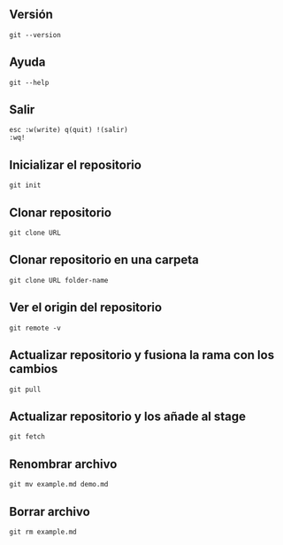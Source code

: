 ## Versión
```
git --version
```

## Ayuda
```
git --help
```

## Salir
```
esc :w(write) q(quit) !(salir)
:wq!
```

## Inicializar el repositorio
```
git init
```

## Clonar repositorio
```
git clone URL
```

## Clonar repositorio en una carpeta
```
git clone URL folder-name
```

## Ver el origin del repositorio
```
git remote -v
```

## Actualizar repositorio y fusiona la rama con los cambios
```
git pull
```

## Actualizar repositorio y los añade al stage
```
git fetch
```

## Renombrar archivo
```
git mv example.md demo.md
```

## Borrar archivo
```
git rm example.md
```